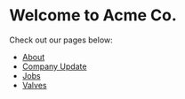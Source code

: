 # Welcome to Acme Co.

Check out our pages below:

* [About](/about-page)
* [Company Update](/blog/june/company-update)
* [Jobs](/jobs)
* [Valves](/valves)